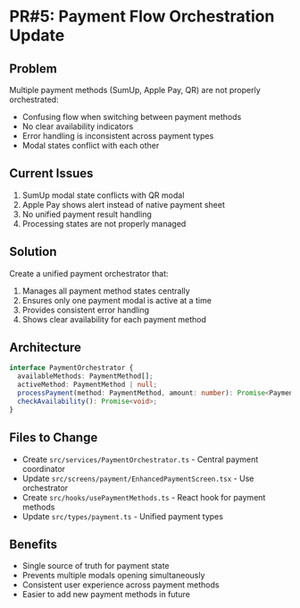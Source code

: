 # PR#5: Payment Flow Orchestration Update

## Problem
Multiple payment methods (SumUp, Apple Pay, QR) are not properly orchestrated:
- Confusing flow when switching between payment methods
- No clear availability indicators
- Error handling is inconsistent across payment types
- Modal states conflict with each other

## Current Issues
1. SumUp modal state conflicts with QR modal
2. Apple Pay shows alert instead of native payment sheet
3. No unified payment result handling
4. Processing states are not properly managed

## Solution
Create a unified payment orchestrator that:
1. Manages all payment method states centrally
2. Ensures only one payment modal is active at a time
3. Provides consistent error handling
4. Shows clear availability for each payment method

## Architecture
```typescript
interface PaymentOrchestrator {
  availableMethods: PaymentMethod[];
  activeMethod: PaymentMethod | null;
  processPayment(method: PaymentMethod, amount: number): Promise<PaymentResult>;
  checkAvailability(): Promise<void>;
}
```

## Files to Change
- Create `src/services/PaymentOrchestrator.ts` - Central payment coordinator
- Update `src/screens/payment/EnhancedPaymentScreen.tsx` - Use orchestrator
- Create `src/hooks/usePaymentMethods.ts` - React hook for payment methods
- Update `src/types/payment.ts` - Unified payment types

## Benefits
- Single source of truth for payment state
- Prevents multiple modals opening simultaneously
- Consistent user experience across payment methods
- Easier to add new payment methods in future
